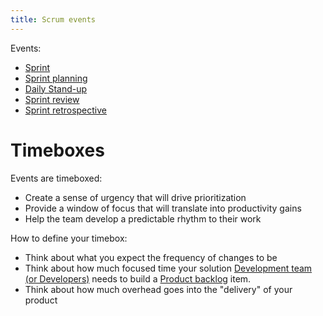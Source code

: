 ```yaml
---
title: Scrum events
---
```

Events:
- [Sprint](agile-project-management/scrum/sprint.md)
- [Sprint planning](agile-project-management/scrum/sprint-planning.md)
- [Daily Stand-up](agile-project-management/scrum/daily-stand-up.md)
- [Sprint review](agile-project-management/scrum/sprint-review.md)
- [Sprint retrospective](agile-project-management/scrum/sprint-retrospective.md)

# Timeboxes
Events are timeboxed:
- Create a sense of urgency that will drive prioritization
- Provide a window of focus that will translate into productivity gains
- Help the team develop a predictable rhythm to their work

How to define your timebox:
- Think about what you expect the frequency of changes to be
- Think about how much focused time your solution [Development team (or Developers)](agile-project-management/scrum/development-team-or-developers.md) needs to build a [Product backlog](agile-project-management/scrum/product-backlog.md) item. 
- Think about how much overhead goes into the "delivery" of your product